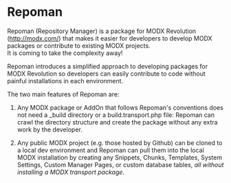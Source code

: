 Repoman
=======

Repoman (Repository Manager) is a package for MODX Revolution (http://modx.com/) that makes it 
easier for developers to develop MODX packages or contribute to existing MODX projects.  
It is coming to take the complexity away!

Repoman introduces a simplified approach to developing packages for MODX Revolution so developers can 
easily contribute to code without painful installations in each environment. 

The two main features of Repoman are:

1. Any MODX package or AddOn that follows Repoman's conventions does not need a \_build directory or a build.transport.php file: 
Repoman can crawl the directory structure and create the package without any extra work by the developer.

2. Any public MODX project (e.g. those hosted by Github) can be cloned to a local dev environment and Repoman can pull them 
into the local MODX installation by creating any Snippets, Chunks, Templates, System Settings, Custom Manager Pages, or 
custom database tables, *all without installing a MODX transport package*.

